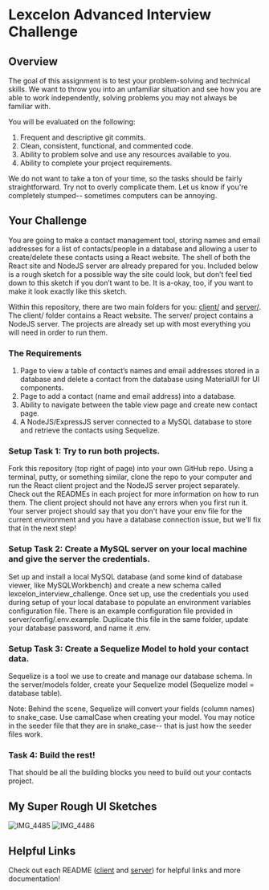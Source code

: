 # Lexcelon Advanced Interview Challenge

## Overview
The goal of this assignment is to test your problem-solving and technical skills. We want to throw you into an unfamiliar situation and see how you are able to work independently, solving problems you may not always be familiar with.

You will be evaluated on the following:
1. Frequent and descriptive git commits.
2. Clean, consistent, functional, and commented code.
3. Ability to problem solve and use any resources available to you.
4. Ability to complete your project requirements.

We do not want to take a ton of your time, so the tasks should be fairly straightforward. Try not to overly complicate them. Let us know if you're completely stumped-- sometimes computers can be annoying.

## Your Challenge
You are going to make a contact management tool, storing names and email addresses for a list of contacts/people in a database and allowing a user to create/delete these contacts using a React website. The shell of both the React site and NodeJS server are already prepared for you. Included below is a rough sketch for a possible way the site could look, but don’t feel tied down to this sketch if you don’t want to be. It is a-okay, too, if you want to make it look exactly like this sketch.

Within this repository, there are two main folders for you: [client/](client) and [server/](server). The client/ folder contains a React website. The server/ project contains a NodeJS server. The projects are already set up with most everything you will need in order to run them.

### The Requirements
1. Page to view a table of contact’s names and email addresses stored in a database and delete a contact from the database using MaterialUI for UI components.
2. Page to add a contact (name and email address) into a database.
3. Ability to navigate between the table view page and create new contact page.
4. A NodeJS/ExpressJS server connected to a MySQL database to store and retrieve the contacts using Sequelize.

### Setup Task 1: Try to run both projects.
Fork this repository (top right of page) into your own GitHub repo. Using a terminal, putty, or something similar, clone the repo to your computer and run the React client project and the NodeJS server project separately. Check out the READMEs in each project for more information on how to run them. The client project should not have any errors when you first run it. Your server project should say that you don't have your env file for the current environment and you have a database connection issue, but we'll fix that in the next step!

### Setup Task 2: Create a MySQL server on your local machine and give the server the credentials.
Set up and install a local MySQL database (and some kind of database viewer, like MySQLWorkbench) and create a new schema called lexcelon_interview_challenge. Once set up, use the credentials you used during setup of your local database to populate an environment variables configuration file. There is an example configuration file provided in server/config/.env.example. Duplicate this file in the same folder, update your database password, and name it .env.

### Setup Task 3: Create a Sequelize Model to hold your contact data.
Sequelize is a tool we use to create and manage our database schema. In the server/models folder, create your Sequelize model (Sequelize model = database table).

Note: Behind the scene, Sequelize will convert your fields (column names) to snake_case. Use camalCase when creating your model. You may notice in the seeder file that they are in snake_case-- that is just how the seeder files work.

### Task 4: Build the rest!
That should be all the building blocks you need to build out your contacts project.

## My Super Rough UI Sketches
![IMG_4485](https://user-images.githubusercontent.com/22281425/163461355-d8bb27df-ee02-4abc-a3cb-39c948727a11.jpg)
![IMG_4486](https://user-images.githubusercontent.com/22281425/163461370-ddb7933d-25ba-481b-87df-34922462907f.jpg)

## Helpful Links
Check out each README ([client](client) and [server](server)) for helpful links and more documentation!
